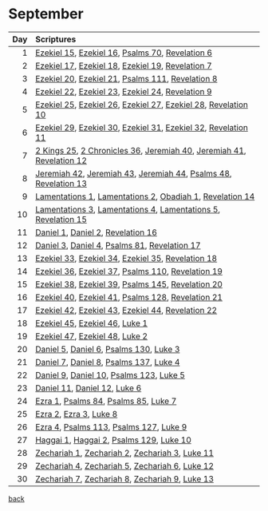 # September
| Day | Scriptures |
| ---: | :--- |
| 1 | [Ezekiel 15](https://www.bible.com/bible/111/EZK.15.NIV), [Ezekiel 16](https://www.bible.com/bible/111/EZK.16.NIV), [Psalms 70](https://www.bible.com/bible/111/PSA.70.NIV), [Revelation 6](https://www.bible.com/bible/111/REV.6.NIV) |
| 2 | [Ezekiel 17](https://www.bible.com/bible/111/EZK.17.NIV), [Ezekiel 18](https://www.bible.com/bible/111/EZK.18.NIV), [Ezekiel 19](https://www.bible.com/bible/111/EZK.19.NIV), [Revelation 7](https://www.bible.com/bible/111/REV.7.NIV) |
| 3 | [Ezekiel 20](https://www.bible.com/bible/111/EZK.20.NIV), [Ezekiel 21](https://www.bible.com/bible/111/EZK.21.NIV), [Psalms 111](https://www.bible.com/bible/111/PSA.111.NIV), [Revelation 8](https://www.bible.com/bible/111/REV.8.NIV) |
| 4 | [Ezekiel 22](https://www.bible.com/bible/111/EZK.22.NIV), [Ezekiel 23](https://www.bible.com/bible/111/EZK.23.NIV), [Ezekiel 24](https://www.bible.com/bible/111/EZK.24.NIV), [Revelation 9](https://www.bible.com/bible/111/REV.9.NIV) |
| 5 | [Ezekiel 25](https://www.bible.com/bible/111/EZK.25.NIV), [Ezekiel 26](https://www.bible.com/bible/111/EZK.26.NIV), [Ezekiel 27](https://www.bible.com/bible/111/EZK.27.NIV), [Ezekiel 28](https://www.bible.com/bible/111/EZK.28.NIV), [Revelation 10](https://www.bible.com/bible/111/REV.10.NIV) |
| 6 | [Ezekiel 29](https://www.bible.com/bible/111/EZK.29.NIV), [Ezekiel 30](https://www.bible.com/bible/111/EZK.30.NIV), [Ezekiel 31](https://www.bible.com/bible/111/EZK.31.NIV), [Ezekiel 32](https://www.bible.com/bible/111/EZK.32.NIV), [Revelation 11](https://www.bible.com/bible/111/REV.11.NIV) |
| 7 | [2 Kings 25](https://www.bible.com/bible/111/2KI.25.NIV), [2 Chronicles 36](https://www.bible.com/bible/111/2CH.36.NIV), [Jeremiah 40](https://www.bible.com/bible/111/JER.40.NIV), [Jeremiah 41](https://www.bible.com/bible/111/JER.41.NIV), [Revelation 12](https://www.bible.com/bible/111/REV.12.NIV) |
| 8 | [Jeremiah 42](https://www.bible.com/bible/111/JER.42.NIV), [Jeremiah 43](https://www.bible.com/bible/111/JER.43.NIV), [Jeremiah 44](https://www.bible.com/bible/111/JER.44.NIV), [Psalms 48](https://www.bible.com/bible/111/PSA.48.NIV), [Revelation 13](https://www.bible.com/bible/111/REV.13.NIV) |
| 9 | [Lamentations 1](https://www.bible.com/bible/111/LAM.1.NIV), [Lamentations 2](https://www.bible.com/bible/111/LAM.2.NIV), [Obadiah 1](https://www.bible.com/bible/111/OBA.1.NIV), [Revelation 14](https://www.bible.com/bible/111/REV.14.NIV) |
| 10 | [Lamentations 3](https://www.bible.com/bible/111/LAM.3.NIV), [Lamentations 4](https://www.bible.com/bible/111/LAM.4.NIV), [Lamentations 5](https://www.bible.com/bible/111/LAM.5.NIV), [Revelation 15](https://www.bible.com/bible/111/REV.15.NIV) |
| 11 | [Daniel 1](https://www.bible.com/bible/111/DAN.1.NIV), [Daniel 2](https://www.bible.com/bible/111/DAN.2.NIV), [Revelation 16](https://www.bible.com/bible/111/REV.16.NIV) |
| 12 | [Daniel 3](https://www.bible.com/bible/111/DAN.3.NIV), [Daniel 4](https://www.bible.com/bible/111/DAN.4.NIV), [Psalms 81](https://www.bible.com/bible/111/PSA.81.NIV), [Revelation 17](https://www.bible.com/bible/111/REV.17.NIV) |
| 13 | [Ezekiel 33](https://www.bible.com/bible/111/EZK.33.NIV), [Ezekiel 34](https://www.bible.com/bible/111/EZK.34.NIV), [Ezekiel 35](https://www.bible.com/bible/111/EZK.35.NIV), [Revelation 18](https://www.bible.com/bible/111/REV.18.NIV) |
| 14 | [Ezekiel 36](https://www.bible.com/bible/111/EZK.36.NIV), [Ezekiel 37](https://www.bible.com/bible/111/EZK.37.NIV), [Psalms 110](https://www.bible.com/bible/111/PSA.110.NIV), [Revelation 19](https://www.bible.com/bible/111/REV.19.NIV) |
| 15 | [Ezekiel 38](https://www.bible.com/bible/111/EZK.38.NIV), [Ezekiel 39](https://www.bible.com/bible/111/EZK.39.NIV), [Psalms 145](https://www.bible.com/bible/111/PSA.145.NIV), [Revelation 20](https://www.bible.com/bible/111/REV.20.NIV) |
| 16 | [Ezekiel 40](https://www.bible.com/bible/111/EZK.40.NIV), [Ezekiel 41](https://www.bible.com/bible/111/EZK.41.NIV), [Psalms 128](https://www.bible.com/bible/111/PSA.128.NIV), [Revelation 21](https://www.bible.com/bible/111/REV.21.NIV) |
| 17 | [Ezekiel 42](https://www.bible.com/bible/111/EZK.42.NIV), [Ezekiel 43](https://www.bible.com/bible/111/EZK.43.NIV), [Ezekiel 44](https://www.bible.com/bible/111/EZK.44.NIV), [Revelation 22](https://www.bible.com/bible/111/REV.22.NIV) |
| 18 | [Ezekiel 45](https://www.bible.com/bible/111/EZK.45.NIV), [Ezekiel 46](https://www.bible.com/bible/111/EZK.46.NIV), [Luke 1](https://www.bible.com/bible/111/LUK.1.NIV) |
| 19 | [Ezekiel 47](https://www.bible.com/bible/111/EZK.47.NIV), [Ezekiel 48](https://www.bible.com/bible/111/EZK.48.NIV), [Luke 2](https://www.bible.com/bible/111/LUK.2.NIV) |
| 20 | [Daniel 5](https://www.bible.com/bible/111/DAN.5.NIV), [Daniel 6](https://www.bible.com/bible/111/DAN.6.NIV), [Psalms 130](https://www.bible.com/bible/111/PSA.130.NIV), [Luke 3](https://www.bible.com/bible/111/LUK.3.NIV) |
| 21 | [Daniel 7](https://www.bible.com/bible/111/DAN.7.NIV), [Daniel 8](https://www.bible.com/bible/111/DAN.8.NIV), [Psalms 137](https://www.bible.com/bible/111/PSA.137.NIV), [Luke 4](https://www.bible.com/bible/111/LUK.4.NIV) |
| 22 | [Daniel 9](https://www.bible.com/bible/111/DAN.9.NIV), [Daniel 10](https://www.bible.com/bible/111/DAN.10.NIV), [Psalms 123](https://www.bible.com/bible/111/PSA.123.NIV), [Luke 5](https://www.bible.com/bible/111/LUK.5.NIV) |
| 23 | [Daniel 11](https://www.bible.com/bible/111/DAN.11.NIV), [Daniel 12](https://www.bible.com/bible/111/DAN.12.NIV), [Luke 6](https://www.bible.com/bible/111/LUK.6.NIV) |
| 24 | [Ezra 1](https://www.bible.com/bible/111/EZR.1.NIV), [Psalms 84](https://www.bible.com/bible/111/PSA.84.NIV), [Psalms 85](https://www.bible.com/bible/111/PSA.85.NIV), [Luke 7](https://www.bible.com/bible/111/LUK.7.NIV) |
| 25 | [Ezra 2](https://www.bible.com/bible/111/EZR.2.NIV), [Ezra 3](https://www.bible.com/bible/111/EZR.3.NIV), [Luke 8](https://www.bible.com/bible/111/LUK.8.NIV) |
| 26 | [Ezra 4](https://www.bible.com/bible/111/EZR.4.NIV), [Psalms 113](https://www.bible.com/bible/111/PSA.113.NIV), [Psalms 127](https://www.bible.com/bible/111/PSA.127.NIV), [Luke 9](https://www.bible.com/bible/111/LUK.9.NIV) |
| 27 | [Haggai 1](https://www.bible.com/bible/111/HAG.1.NIV), [Haggai 2](https://www.bible.com/bible/111/HAG.2.NIV), [Psalms 129](https://www.bible.com/bible/111/PSA.129.NIV), [Luke 10](https://www.bible.com/bible/111/LUK.10.NIV) |
| 28 | [Zechariah 1](https://www.bible.com/bible/111/ZEC.1.NIV), [Zechariah 2](https://www.bible.com/bible/111/ZEC.2.NIV), [Zechariah 3](https://www.bible.com/bible/111/ZEC.3.NIV), [Luke 11](https://www.bible.com/bible/111/LUK.11.NIV) |
| 29 | [Zechariah 4](https://www.bible.com/bible/111/ZEC.4.NIV), [Zechariah 5](https://www.bible.com/bible/111/ZEC.5.NIV), [Zechariah 6](https://www.bible.com/bible/111/ZEC.6.NIV), [Luke 12](https://www.bible.com/bible/111/LUK.12.NIV) |
| 30 | [Zechariah 7](https://www.bible.com/bible/111/ZEC.7.NIV), [Zechariah 8](https://www.bible.com/bible/111/ZEC.8.NIV), [Zechariah 9](https://www.bible.com/bible/111/ZEC.9.NIV), [Luke 13](https://www.bible.com/bible/111/LUK.13.NIV) |


[back](./LifeJournal.md)